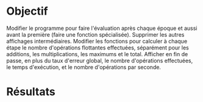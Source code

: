 # Objectif

Modifier le programme pour faire l'évaluation après chaque époque et aussi avant la première (faire une fonction spécialisée). Supprimer les autres affichages intermédiaires.
Modifier les fonctions pour calculer à chaque étape le nombre d'opérations flottantes effectuées, séparément pour les additions, les multiplications, les maximums et le total.
Afficher en fin de passe, en plus du taux d'erreur global, le nombre d'opérations effectuées, le temps d'exécution, et le nombre d'opérations par seconde.

# Résultats
